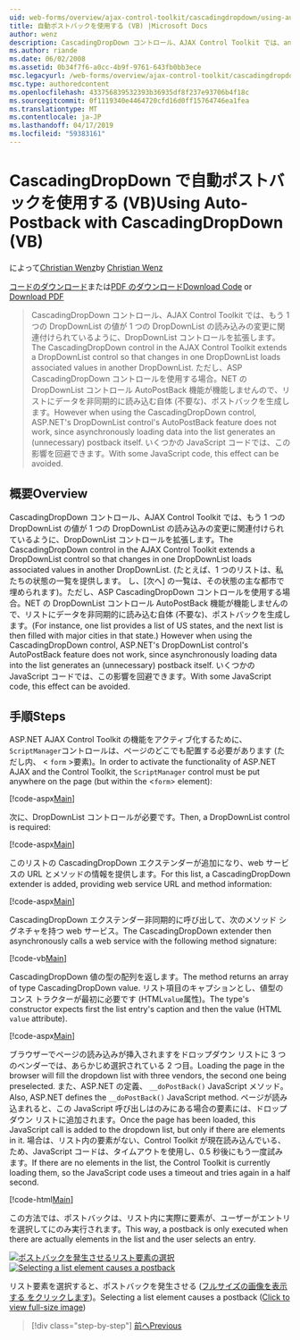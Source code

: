 ```yaml
---
uid: web-forms/overview/ajax-control-toolkit/cascadingdropdown/using-auto-postback-with-cascadingdropdown-vb
title: 自動ポストバックを使用する (VB) |Microsoft Docs
author: wenz
description: CascadingDropDown コントロール、AJAX Control Toolkit では、anoth 内の値が 1 つの DropDownList の読み込みの変更に関連付けられているように DropDownList コントロールを拡張しています.
ms.author: riande
ms.date: 06/02/2008
ms.assetid: 0b34f7f6-a0cc-4b9f-9761-643fb0bb3ece
msc.legacyurl: /web-forms/overview/ajax-control-toolkit/cascadingdropdown/using-auto-postback-with-cascadingdropdown-vb
msc.type: authoredcontent
ms.openlocfilehash: 433756839532393b36935df8f237e93706b4f18c
ms.sourcegitcommit: 0f1119340e4464720cfd16d0ff15764746ea1fea
ms.translationtype: MT
ms.contentlocale: ja-JP
ms.lasthandoff: 04/17/2019
ms.locfileid: "59383161"
---
```

# <a name="using-auto-postback-with-cascadingdropdown-vb"></a><span data-ttu-id="41611-103">CascadingDropDown で自動ポストバックを使用する (VB)</span><span class="sxs-lookup"><span data-stu-id="41611-103">Using Auto-Postback with CascadingDropDown (VB)</span></span>

<span data-ttu-id="41611-104">によって[Christian Wenz](https://github.com/wenz)</span><span class="sxs-lookup"><span data-stu-id="41611-104">by [Christian Wenz](https://github.com/wenz)</span></span>

<span data-ttu-id="41611-105">[コードのダウンロード](http://download.microsoft.com/download/9/0/7/907760b1-2c60-4f81-aeb6-ca416a573b0d/cascadingdropdown3.vb.zip)または[PDF のダウンロード](http://download.microsoft.com/download/2/d/c/2dc10e34-6983-41d4-9c08-f78f5387d32b/cascadingdropdown3VB.pdf)</span><span class="sxs-lookup"><span data-stu-id="41611-105">[Download Code](http://download.microsoft.com/download/9/0/7/907760b1-2c60-4f81-aeb6-ca416a573b0d/cascadingdropdown3.vb.zip) or [Download PDF](http://download.microsoft.com/download/2/d/c/2dc10e34-6983-41d4-9c08-f78f5387d32b/cascadingdropdown3VB.pdf)</span></span>

> <span data-ttu-id="41611-106">CascadingDropDown コントロール、AJAX Control Toolkit では、もう 1 つの DropDownList の値が 1 つの DropDownList の読み込みの変更に関連付けられているように、DropDownList コントロールを拡張します。</span><span class="sxs-lookup"><span data-stu-id="41611-106">The CascadingDropDown control in the AJAX Control Toolkit extends a DropDownList control so that changes in one DropDownList loads associated values in another DropDownList.</span></span> <span data-ttu-id="41611-107">ただし、ASP CascadingDropDown コントロールを使用する場合。NET の DropDownList コントロール AutoPostBack 機能が機能しませんので、リストにデータを非同期的に読み込む自体 (不要な)、ポストバックを生成します。</span><span class="sxs-lookup"><span data-stu-id="41611-107">However when using the CascadingDropDown control, ASP.NET's DropDownList control's AutoPostBack feature does not work, since asynchronously loading data into the list generates an (unnecessary) postback itself.</span></span> <span data-ttu-id="41611-108">いくつかの JavaScript コードでは、この影響を回避できます。</span><span class="sxs-lookup"><span data-stu-id="41611-108">With some JavaScript code, this effect can be avoided.</span></span>


## <a name="overview"></a><span data-ttu-id="41611-109">概要</span><span class="sxs-lookup"><span data-stu-id="41611-109">Overview</span></span>

<span data-ttu-id="41611-110">CascadingDropDown コントロール、AJAX Control Toolkit では、もう 1 つの DropDownList の値が 1 つの DropDownList の読み込みの変更に関連付けられているように、DropDownList コントロールを拡張します。</span><span class="sxs-lookup"><span data-stu-id="41611-110">The CascadingDropDown control in the AJAX Control Toolkit extends a DropDownList control so that changes in one DropDownList loads associated values in another DropDownList.</span></span> <span data-ttu-id="41611-111">(たとえば、1 つのリストは、私たちの状態の一覧を提供します。 し、[次へ] の一覧は、その状態の主な都市で埋められます)。ただし、ASP CascadingDropDown コントロールを使用する場合。NET の DropDownList コントロール AutoPostBack 機能が機能しませんので、リストにデータを非同期的に読み込む自体 (不要な)、ポストバックを生成します。</span><span class="sxs-lookup"><span data-stu-id="41611-111">(For instance, one list provides a list of US states, and the next list is then filled with major cities in that state.) However when using the CascadingDropDown control, ASP.NET's DropDownList control's AutoPostBack feature does not work, since asynchronously loading data into the list generates an (unnecessary) postback itself.</span></span> <span data-ttu-id="41611-112">いくつかの JavaScript コードでは、この影響を回避できます。</span><span class="sxs-lookup"><span data-stu-id="41611-112">With some JavaScript code, this effect can be avoided.</span></span>

## <a name="steps"></a><span data-ttu-id="41611-113">手順</span><span class="sxs-lookup"><span data-stu-id="41611-113">Steps</span></span>

<span data-ttu-id="41611-114">ASP.NET AJAX Control Toolkit の機能をアクティブ化するために、`ScriptManager`コントロールは、ページのどこでも配置する必要があります (ただし内、 &lt; `form` &gt;要素)。</span><span class="sxs-lookup"><span data-stu-id="41611-114">In order to activate the functionality of ASP.NET AJAX and the Control Toolkit, the `ScriptManager` control must be put anywhere on the page (but within the &lt;`form`&gt; element):</span></span>

[!code-aspx[Main](using-auto-postback-with-cascadingdropdown-vb/samples/sample1.aspx)]

<span data-ttu-id="41611-115">次に、DropDownList コントロールが必要です。</span><span class="sxs-lookup"><span data-stu-id="41611-115">Then, a DropDownList control is required:</span></span>

[!code-aspx[Main](using-auto-postback-with-cascadingdropdown-vb/samples/sample2.aspx)]

<span data-ttu-id="41611-116">このリストの CascadingDropDown エクステンダーが追加になり、web サービスの URL とメソッドの情報を提供します。</span><span class="sxs-lookup"><span data-stu-id="41611-116">For this list, a CascadingDropDown extender is added, providing web service URL and method information:</span></span>

[!code-aspx[Main](using-auto-postback-with-cascadingdropdown-vb/samples/sample3.aspx)]

<span data-ttu-id="41611-117">CascadingDropDown エクステンダー非同期的に呼び出して、次のメソッド シグネチャを持つ web サービス。</span><span class="sxs-lookup"><span data-stu-id="41611-117">The CascadingDropDown extender then asynchronously calls a web service with the following method signature:</span></span>

[!code-vb[Main](using-auto-postback-with-cascadingdropdown-vb/samples/sample4.vb)]

<span data-ttu-id="41611-118">CascadingDropDown 値の型の配列を返します。</span><span class="sxs-lookup"><span data-stu-id="41611-118">The method returns an array of type CascadingDropDown value.</span></span> <span data-ttu-id="41611-119">リスト項目のキャプションとし、値型のコンス トラクターが最初に必要です (HTML`value`属性)。</span><span class="sxs-lookup"><span data-stu-id="41611-119">The type's constructor expects first the list entry's caption and then the value (HTML `value` attribute).</span></span>

[!code-aspx[Main](using-auto-postback-with-cascadingdropdown-vb/samples/sample5.aspx)]

<span data-ttu-id="41611-120">ブラウザーでページの読み込みが挿入されますをドロップダウン リストに 3 つのベンダーでは、あらかじめ選択されている 2 つ目。</span><span class="sxs-lookup"><span data-stu-id="41611-120">Loading the page in the browser will fill the dropdown list with three vendors, the second one being preselected.</span></span> <span data-ttu-id="41611-121">また、ASP.NET の定義、 `__doPostBack()` JavaScript メソッド。</span><span class="sxs-lookup"><span data-stu-id="41611-121">Also, ASP.NET defines the `__doPostBack()` JavaScript method.</span></span> <span data-ttu-id="41611-122">ページが読み込まれると、この JavaScript 呼び出しはのみにある場合の要素には、ドロップダウン リストに追加されます。</span><span class="sxs-lookup"><span data-stu-id="41611-122">Once the page has been loaded, this JavaScript call is added to the dropdown list, but only if there are elements in it.</span></span> <span data-ttu-id="41611-123">場合は、リスト内の要素がない、Control Toolkit が現在読み込んでいる、ため、JavaScript コードは、タイムアウトを使用し、0.5 秒後にもう一度試みます。</span><span class="sxs-lookup"><span data-stu-id="41611-123">If there are no elements in the list, the Control Toolkit is currently loading them, so the JavaScript code uses a timeout and tries again in a half second.</span></span>

[!code-html[Main](using-auto-postback-with-cascadingdropdown-vb/samples/sample6.html)]

<span data-ttu-id="41611-124">この方法では、ポストバックは、リスト内に実際に要素が、ユーザーがエントリを選択してにのみ実行されます。</span><span class="sxs-lookup"><span data-stu-id="41611-124">This way, a postback is only executed when there are actually elements in the list and the user selects an entry.</span></span>


<span data-ttu-id="41611-125">[![ポストバックを発生させるリスト要素の選択](using-auto-postback-with-cascadingdropdown-vb/_static/image2.png)](using-auto-postback-with-cascadingdropdown-vb/_static/image1.png)</span><span class="sxs-lookup"><span data-stu-id="41611-125">[![Selecting a list element causes a postback](using-auto-postback-with-cascadingdropdown-vb/_static/image2.png)](using-auto-postback-with-cascadingdropdown-vb/_static/image1.png)</span></span>

<span data-ttu-id="41611-126">リスト要素を選択すると、ポストバックを発生させる ([フルサイズの画像を表示する をクリックします](using-auto-postback-with-cascadingdropdown-vb/_static/image3.png))。</span><span class="sxs-lookup"><span data-stu-id="41611-126">Selecting a list element causes a postback ([Click to view full-size image](using-auto-postback-with-cascadingdropdown-vb/_static/image3.png))</span></span>

> [!div class="step-by-step"]
> [<span data-ttu-id="41611-127">前へ</span><span class="sxs-lookup"><span data-stu-id="41611-127">Previous</span></span>](presetting-list-entries-with-cascadingdropdown-vb.md)
